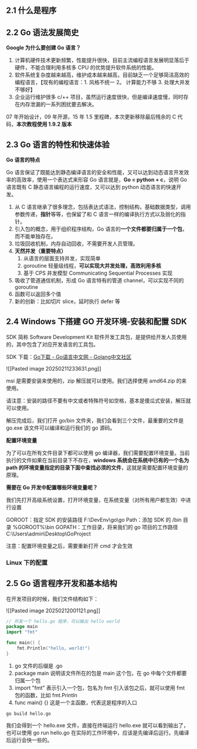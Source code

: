## 2.1 什么是程序

## 2.2 Go 语法发展简史

**Google 为什么要创建 Go 语言？**

1. 计算机硬件技术更新频繁，性能提升很快，目前主流编程语言发展明显落后于硬件，不能合理利用多核多 CPU 的优势提升软件系统的性能。
2. 软件系统复杂度越来越高，维护成本越来越高，目前缺乏一个足够简洁高效的编程语言，【现有的编程语言：1. 风格不统一 2。 计算能力不够 3. 处理大并发不够好】
3. 企业运行维护很多 c/++ 项目，虽然运行速度很快，但是编译速度慢，同时存在内存泄漏的一系列困扰要去解决。

07 年开始设计，09 年开源，15 年 1.5 里程碑，本次更新移除最后残余的 C 代码，**本次教程使用 1.9.2 版本**
## 2.3 Go 语言的特性和快速体验

**Go 语言的特点**

Go 语言保证了既能达到静态编译语言的安全和性能，又可以达到动态语言开发效率的高效率，使用一个表达式来形容 Go 语言就是，**Go = python + c**，说明 Go 语言既有 C 静态语言编程的运行速度，又可以达到 python 动态语言的快速开发。

1. 从 C 语言继承了很多理念，包括表达式语法，控制结构，基础数据类型，调用参数传递，**指针**等等，也保留了和 C 语言一样的编译执行方式以及弱化的指针。
2. 引入包的概念，用于组织程序结构，Go 语言的**一个文件都要归属于一个包**，而不能单独存在。
3. 垃圾回收机制，内存自动回收，不需要开发人员管理。
4. **天然并发（重要特点）**
	1. 从语言的层面支持并发，实现简单
	2. goroutine 轻量级线程，**可以实现大并发处理，高效利用多核**
	3. 基于 CPS 并发模型 Communicating Sequential Processes 实现
5. 吸收了管道通信机制，形成 Go 语言特有的管道 channel，可以实现不同的 goroutine
6. 函数可以返回多个值
7. 新的创新：比如切片 slice，延时执行 defer 等

## 2.4 Windows 下搭建 GO 开发环境-安装和配置 SDK

SDK 简称 Software Development Kit 软件开发工具包，是提供给开发人员使用的，其中包含了对应开发语言的工具包。

SDK 下载：[Go下载 - Go语言中文网 - Golang中文社区](https://studygolang.com/dl)

![[Pasted image 20250211233631.png]]

msi 是需要安装来使用的，zip 解压就可以使用。我们选择使用 amd64.zip 的来使用。

请注意：安装的路径不要有中文或者特殊符号如空格，基本是傻瓜式安装，解压就可以使用。

解压完成后，我们打开 go/bin 文件夹，我们会看到三个文件，最重要的文件是 go.exe 该文件可以编译和运行我们的 go 源码。

**配置环境变量**

为了可以在所有文件目录下都可以使用 go 编译器，我们需要配置环境变量。当前执行的文件如果在当前目录下不存在，**windows 系统会在系统中已有的一个名为 path 的环境变量指定的目录下面中查找必须的文件**，这就是需要配置环境变量的原理。

**需要在 Go 开发中配置哪些环境变量呢？**

我们先打开高级系统设置，打开环境变量，在系统变量（对所有用户都生效）中进行设置

GOROOT：指定 SDK 的安装路径 F:\DevEnv\go\go
Path：添加 SDK 的 /bin 目录 %GOROOT%\bin
GOPATH：工作目录，将来我们的 go 项目的工作路径 C:\Users\admin\Desktop\GoProject

注意：配置环境变量之后，需要重新打开 cmd 才会生效

### Linux 下的配置

## 2.5 Go 语言程序开发和基本结构

在开发项目的时候，我们文件结构如下：

![[Pasted image 20250212001121.png]]

```go
// 开发一个 hello.go 程序，可以输出 hello world
package main
import "fmt"

func main() {
    fmt.Println("hello, world!")
}
```

1. go 文件的后缀是 .go 
2. package main 说明该文件所在的包是 main 这个包，在 go 中每个文件都要归属一个包
3. import "fmt" 表示引入一个包，包名为 fmt 引入该包之后，就可以使用 fmt 包的函数，比如 fmt.Println
4. func main() {} 这是一个主函数，代表这是程序的入口


```
go build hello.go
```

我们会得到一个 hello.exe 文件，直接在终端运行 hello.exe 就可以看到输出了，也可以使用 go run hello.go 在实际的工作环境中，应该是先编译后运行。先编译后运行会快一些的。




